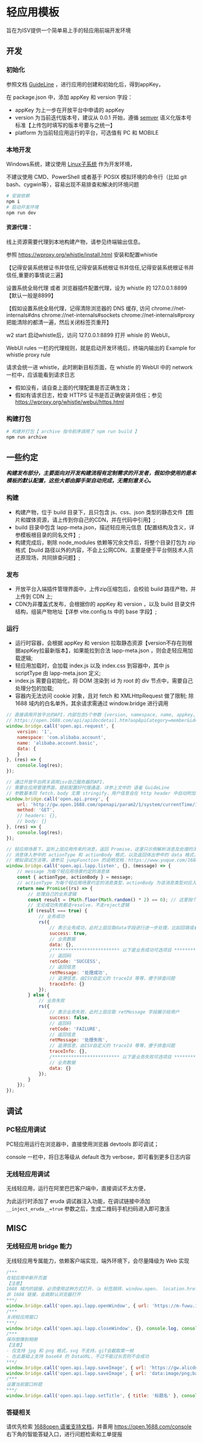 # 轻应用模板

旨在为ISV提供一个简单易上手的轻应用前端开发环境

## 开发
### 初始化

参照文档 [GuideLine](https://www.yuque.com/1688open/support/foc409#dEb8N) ，进行应用的创建和初始化后，得到appKey，

在 package.json 中，添加 appKey 和 version 字段：
 - appKey 为上一步在开放平台中申请的 appKey
 - version 为当前迭代版本号，建议从 0.0.1 开始，遵循 [semver](https://semver.org/lang/zh-CN/) 语义化版本号标准【上传包时填写的版本号要与之统一】
 - platform 为当前轻应用运行的平台，可选值有 PC 和 MOBILE

### 本地开发

Windows系统，建议使用 [Linux子系统](https://learn.microsoft.com/zh-cn/windows/wsl/install) 作为开发环境，

不建议使用 CMD、PowerShell 或者基于 POSIX 模拟环境的命令行（比如 git bash、cygwin等），容易出现不易排查和解决的环境问题

```bash
# 安装依赖
npm i
# 启动开发环境
npm run dev
```

#### 资源代理：

线上资源需要代理到本地构建产物，请参见终端输出信息。

参照 https://wproxy.org/whistle/install.html 安装和配置whistle 

【记得安装系统根证书并信任,记得安装系统根证书并信任,记得安装系统根证书并信任,重要的事情说三遍】

设置系统全局代理 或者 浏览器插件配置代理，设为 whistle 的 127.0.0.1:8899 【默认一般是8899】

【假如设置系统全局代理，记得清除浏览器的 DNS 缓存, 访问 chrome://net-internals#dns chrome://net-internals#sockets chrome://net-internals#proxy 把能清除的都清一遍，然后关闭标签页重开】

w2 start 启动whistle后，访问 127.0.0.1:8899 打开 whisle 的 WebUI，

WebUI rules 一栏的代理规则，就是启动开发环境后，终端内输出的 Example for whistle proxy rule

请求会统一进 whistle，此时刷新目标页面，在 whistle 的 WebUI 中的 network 一栏中，应该能看到请求日志
 - 假如没有，请自查上面的代理配置是否正确生效；
 - 假如有请求日志，检查 HTTPS 证书是否正确安装并信任；参见  https://wproxy.org/whistle/webui/https.html

### 构建打包

```bash
# 构建并打包【 archive 指令前序调用了 npm run build 】 
npm run archive
```
## 一些约定

***构建发布部分，主要面向对开发构建流程有定制需求的开发者，假如你使用的是本模板的默认配置，这些大都由脚手架自动完成，无需刻意关心。***
### 构建

- 构建产物，位于 build 目录下，且只包含 js、css、json 类型的静态文件【图片和媒体资源，请上传到你自己的CDN，并在代码中引用】;
- build 目录中包含 lapp-meta.json，描述轻应用元信息【配置结构及含义，详参模板根目录的同名文件】;
- 构建完成后，剔除 node_modules 依赖等冗余文件后，将整个目录打包为 zip 格式【build 路径以外的内容，不会上公网CDN，主要是便于平台侧技术人员还原现场，共同排查问题】;

### 发布

- 开放平台入端插件管理界面中，上传zip压缩包后，会校验 build 路径产物，并上传到 CDN 上;
- CDN为非覆盖式发布，会根据你的 appKey 和 version ，以及 build 目录文件结构，组装产物地址【详参 vite.config.ts 中的 base 字段】;

### 运行

- 运行时容器，会根据 appKey 和 version 拉取静态资源【version不存在则根据appKey拉最新版本】，如果能拉到合法 lapp-meta.json ，则会走轻应用加载逻辑;
- 轻应用加载时，会加载 index.js 以及 index.css 到容器中，其中 js scriptType 由 lapp-meta.json 定义;
- index.js 需要自初始化，将 DOM 渲染到 id 为 root 的 div 节点中，需要自己处理分包的加载;
- 容器内无法访问 cookie 对象，且对 fetch 和 XMLHttpRequest 做了限制; 除 1688 域内的白名单外，其余请求需通过 window.bridge 进行调用

```javascript
// 直接调用开放平台的API，内部包含5个参数 {version, namespace, name, appkey, data}
// https://open.1688.com/api/apidocdetail.htm?aopApiCategory=member&id=com.alibaba.account%3Aalibaba.account.basic-1
window.bridge.call('open.api.request', {
    version: '1',
    namespace: 'com.alibaba.account',
    name: 'alibaba.account.basic',
    data: {
    }
}, (res) => {
    console.log(res);
});

// 通过开放平台网关调用isv自己服务器的API，
// 需要在应用管理界面，提前配置好代理通道，详参上文中的 语雀 GuideLine
// 参数基本同 fetch，body 无需 stringify，用户信息会在 http header 中自动附加，用 userId 字段标识
window.bridge.call('open.api.proxy', {
    url: 'http://gw.open.1688.com/openapi/param2/1/system/currentTime/1323',
    method: 'GET',
    // headers: {},
    // body: {}
}, (res) => {
    console.log(res);
});

// 轻应用场景下，监听上层应用传来的消息，返回 Promise，这里只示例解析消息及处理的流程
// 消息体入参中的 actionType 和 actionBody 格式，以及返回体出参中的 data 格式，
// 模拟调试方法等，请参见 jumpFunction 的说明文档：https://www.yuque.com/1688open/support/xkezpe9wof04gsk8
window.bridge.call('open.api.lapp.listen', {}, (message) => {
    // message 为每个轻应用场景约定的消息体
    const { actionType, actionBody } = message;
    // actionType 为每个轻应用场景约定的消息类型，actionBody 为该消息类型对应入参
    return new Promise((rs) => {
        // 处理自己的业务逻辑
        const result = (Math.floor(Math.random() * 2) == 0); // 这里抛个硬币，模拟业务成功失败
        // 无论成功失败都走resolve，不走reject逻辑
        if (result === true) {
            // 业务成功
            rs({
                // 表示业务成功，此时上层应取data字段进行进一步处理，比如回填或者提交
                success: true,
                // 业务数据
                data: {},
                /************************* 以下是业务成功可选项目 *************************/
                // 返回码
                retCode: 'SUCCESS',
                // 返回信息
                retMessage: '处理成功',
                // 追溯信息，由ISV自定义的 traceId 等等，便于排查问题
                traceInfo: {}
            });
        } else {
            // 业务失败
            rs({
                // 表示业务失败，此时上层应取 retMessage 字段展示给用户
                success: false,
                // 返回码
                retCode: 'FAILURE',
                // 返回信息
                retMessage: '处理失败',
                // 追溯信息，由ISV自定义的 traceId 等等，便于排查问题
                traceInfo: {},
                /************************* 以下是业务失败可选项目 *************************/
                // 业务数据
                data: {}
            });
        }
    });
});

```

## 调试

### PC轻应用调试

PC轻应用运行在浏览器中，直接使用浏览器 devtools 即可调试；

console 一栏中，将日志等级从 default 改为 verbose，即可看到更多日志内容

### 无线轻应用调试

无线轻应用，运行在阿里巴巴客户端中，直接调试不太方便，

为此运行时添加了 eruda 调试器注入功能，在调试链接中添加 `__inject_eruda__=true` 参数之后，生成二维码手机扫码进入即可激活

## MISC

### 无线轻应用 bridge 能力

无线轻应用专属能力，依赖客户端实现，端外环境下，会尽量降级为 Web 实现

```javascript
/***
在轻应用中新开页面
【注意】
1688 域内的链接，必须使用这种方式打开，（a 标签跳转、window.open、 location.href 等方式，会在轻应用 Web 容器中打开，从而导致官方页面功能异常）
非 1688 链接，会跳默认浏览器打开
***/
window.bridge.call('open.api.lapp.openWindow', { url: 'https://m-fuwu.1688.com' }, console.log, console.error);
/***
关闭轻应用窗口
***/
window.bridge.call('open.api.lapp.closeWindow', {}, console.log, console.error);
/***
保存图像到相册
【注意】
- 仅支持 jpg 和 png 格式，svg 不支持，gif会截取第一帧
- 在此基础上支持 base64 的 DataURL，不过不能过长否则不会成功
***/
window.bridge.call('open.api.lapp.saveImage', { url: 'https://gw.alicdn.com/imgextra/i1/O1CN01o263t41w5IkQetzvn_!!6000000006256-0-tps-4000-3008.jpg' }, console.log, console.error);
window.bridge.call('open.api.lapp.saveImage', { url: 'data:image/png;base64,iVBORw0KGgoAAAANSUhEUgAAAAoAAAAKCAYAAACNMs+9AAAAAXNSR0IArs4c6QAAABlJREFUKFNjlNj25T8DEYBxVCG+UKJ+8AAA+jkblec5Ef8AAAAASUVORK5CYII=' }, console.log, console.error);
/***
设置当前窗口标题
***/
window.bridge.call('open.api.lapp.setTitle', { title: '标题名' }, console.log, console.error);
```

### 答疑相关

请优先检索 [1688open 语雀支持文档](https://www.yuque.com/1688open/support)，并善用 https://open.1688.com/console 右下角的智能答疑入口，进行问题检索和工单提报

